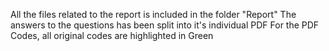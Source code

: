 All the files related to the report is included in the folder "Report"
The answers to the questions has been split into it's individual PDF
For the PDF Codes, all original codes are highlighted in Green